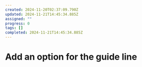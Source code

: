 ```yaml
---
created: 2024-11-20T02:37:09.790Z
updated: 2024-11-21T14:45:34.885Z
assigned: ""
progress: 0
tags: []
completed: 2024-11-21T14:45:34.885Z
---
```


# Add an option for the guide line
